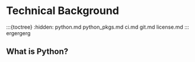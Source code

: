 # Technical Background
:::{toctree}
:hidden:
python.md
python_pkgs.md
ci.md
git.md
license.md
:::
ergergerg

## What is Python?
